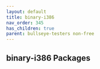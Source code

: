 ```yaml
---
layout: default
title: binary-i386
nav_order: 345
has_children: true
parent: bullseye-testers non-free
---
```


## binary-i386 Packages

